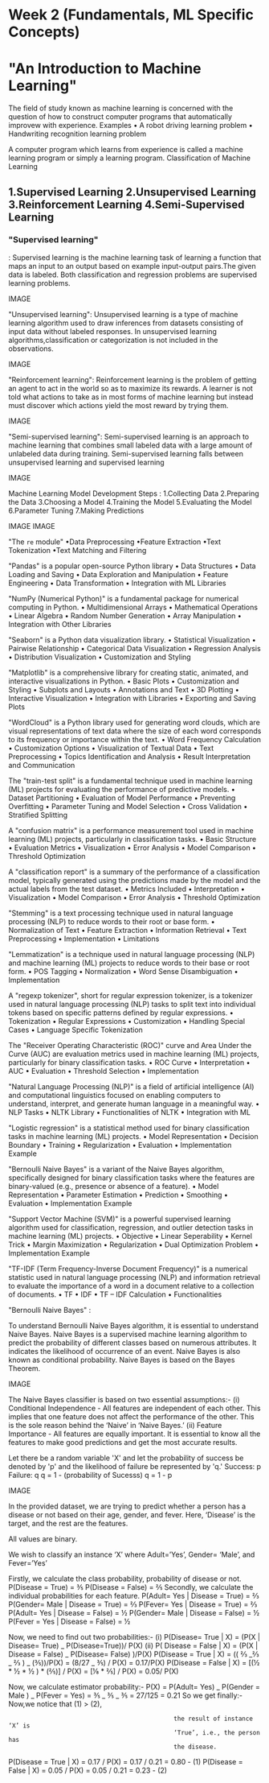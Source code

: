 ### <h1>Week 2 (Fundamentals, ML Specific Concepts)</h1>

<h1>"An Introduction to Machine Learning"</h1>

The field of study known as machine learning is concerned with the question of how to construct computer programs that automatically improvew with experience.
Examples
• A robot driving learning problem
• Handwriting recognition learning problem

A computer program which learns from experience is called a machine learning program or simply a learning program.
Classification of Machine Learning

<h2>1.Supervised Learning
2.Unsupervised Learning
3.Reinforcement Learning
4.Semi-Supervised Learning</h2>

<h3>"Supervised learning"</h3>:
Supervised learning is the machine learning task of learning a function that maps an input to an output based on example input-output pairs.The given data is labeled.
Both classification and regression problems are supervised learning problems.

IMAGE

"Unsupervised learning":
Unsupervised learning is a type of machine learning algorithm used to draw inferences from datasets consisting of input data without labeled responses.
In unsupervised learning algorithms,classification or categorization is not included in the observations.

IMAGE

"Reinforcement learning":
Reinforcement learning is the problem of getting an agent to act in the world so as to maximize its rewards.
A learner is not told what actions to take as in most forms of machine learning but instead must discover which actions yield the most reward by trying them.

IMAGE

"Semi-supervised learning":
Semi-supervised learning is an approach to machine learning that combines small labeled data with a large amount of unlabeled data during training.
Semi-supervised learning falls between unsupervised learning and supervised learning

IMAGE

Machine Learning Model Development Steps :
1.Collecting Data
2.Preparing the Data
3.Choosing a Model
4.Training the Model
5.Evaluating the Model
6.Parameter Tuning
7.Making Predictions

IMAGE
IMAGE

"The `re` module"
•Data Preprocessing
•Feature Extraction
•Text Tokenization
•Text Matching and Filtering

"Pandas" is a popular open-source Python library
• Data Structures
• Data Loading and Saving
• Data Exploration and Manipulation
• Feature Engineering
• Data Transformation
• Integration with ML Libraries

"NumPy (Numerical Python)" is a fundamental package for numerical computing in Python.
• Multidimensional Arrays
• Mathematical Operations
• Linear Algebra
• Random Number Generation
• Array Manipulation
• Integration with Other Libraries

"Seaborn" is a Python data visualization library.
• Statistical Visualization
• Pairwise Relationship
• Categorical Data Visualization
• Regression Analysis
• Distribution Visualization
• Customization and Styling

"Matplotlib" is a comprehensive library for creating static, animated, and interactive
visualizations in Python.
• Basic Plots
• Customization and Styling
• Subplots and Layouts
• Annotations and Text
• 3D Plotting
• Interactive Visualization
• Integration with Libraries
• Exporting and Saving Plots

"WordCloud" is a Python library used for generating word clouds, which are visual
representations of text data where the size of each word corresponds to its frequency or
importance within the text.
• Word Frequency Calculation
• Customization Options
• Visualization of Textual Data
• Text Preprocessing
• Topics Identification and Analysis
• Result Interpretation and Communication

The "train-test split" is a fundamental technique used in machine learning (ML) projects for
evaluating the performance of predictive models.
• Dataset Partitioning
• Evaluation of Model Performance
• Preventing Overfitting
• Parameter Tuning and Model Selection
• Cross Validation
• Stratified Splitting

A "confusion matrix" is a performance measurement tool used in machine learning (ML)
projects, particularly in classification tasks.
• Basic Structure
• Evaluation Metrics
• Visualization
• Error Analysis
• Model Comparison
• Threshold Optimization

A "classification report" is a summary of the performance of a classification model, typically
generated using the predictions made by the model and the actual labels from the test
dataset.
• Metrics Included
• Interpretation
• Visualization
• Model Comparison
• Error Analysis
• Threshold Optimization

"Stemming" is a text processing technique used in natural language processing (NLP) to
reduce words to their root or base form.
• Normalization of Text
• Feature Extraction
• Information Retrieval
• Text Preprocessing
• Implementation
• Limitations

"Lemmatization" is a technique used in natural language processing (NLP) and machine
learning (ML) projects to reduce words to their base or root form.
• POS Tagging
• Normalization
• Word Sense Disambiguation
• Implementation

A "regexp tokenizer", short for regular expression tokenizer, is a tokenizer used in natural
language processing (NLP) tasks to split text into individual tokens based on specific
patterns defined by regular expressions.
• Tokenization
• Regular Expressions
• Customization
• Handling Special Cases
• Language Specific Tokenization

The "Receiver Operating Characteristic (ROC)" curve and Area Under the Curve (AUC) are
evaluation metrics used in machine learning (ML) projects, particularly for binary
classification tasks.
• ROC Curve
• Interpretation
• AUC
• Evaluation
• Threshold Selection
• Implementation

"Natural Language Processing (NLP)" is a field of artificial intelligence (AI) and
computational linguistics focused on enabling computers to understand, interpret, and
generate human language in a meaningful way.
• NLP Tasks
• NLTK Library
• Functionalities of NLTK
• Integration with ML

"Logistic regression" is a statistical method used for binary classification tasks in machine
learning (ML) projects.
• Model Representation
• Decision Boundary
• Training
• Regularization
• Evaluation
• Implementation Example

"Bernoulli Naive Bayes" is a variant of the Naive Bayes algorithm, specifically designed for
binary classification tasks where the features are binary-valued (e.g., presence or absence
of a feature).
• Model Representation
• Parameter Estimation
• Prediction
• Smoothing
• Evaluation
• Implementation Example

"Support Vector Machine (SVM)" is a powerful supervised learning algorithm used for
classification, regression, and outlier detection tasks in machine learning (ML) projects.
• Objective
• Linear Seperability
• Kernel Trick
• Margin Maximization
• Regularization
• Dual Optimization Problem
• Implementation Example

"TF-IDF (Term Frequency-Inverse Document Frequency)" is a numerical statistic used in
natural language processing (NLP) and information retrieval to evaluate the importance of
a word in a document relative to a collection of documents.
• TF
• IDF
• TF – IDF Calculation
• Functionalities

"Bernoulli Naive Bayes" :

To understand Bernoulli Naive Bayes algorithm,
it is essential to understand Naive Bayes.
Naive Bayes is a supervised machine learning
algorithm to predict the probability of different
classes based on numerous attributes. It
indicates the likelihood of occurrence of an
event. Naive Bayes is also known as conditional
probability.
Naive Bayes is based on the Bayes Theorem.

IMAGE

The Naive Bayes classifier is based on two essential assumptions:-
(i) Conditional Independence - All features are independent of each other. This implies that
one feature does not affect the performance of the other. This is the sole reason behind the
‘Naive’ in ‘Naive Bayes.’
(ii) Feature Importance - All features are equally important. It is essential to know all the
features to make good predictions and get the most accurate results.

Let there be a random variable 'X' and let the probability of success be denoted by 'p' and
the likelihood of failure be represented by 'q.'
Success: p
Failure: q
q = 1 - (probability of Sucesss)
q = 1 - p

IMAGE

In the provided dataset, we are trying to predict whether a person has a disease or not
based on their age, gender, and fever. Here, ‘Disease’ is the target, and the rest are the features.

All values are binary.

We wish to classify an instance ‘X’ where Adult=’Yes’, Gender= ‘Male’, and Fever=’Yes’

Firstly, we calculate the class probability, probability of disease or not.
P(Disease = True) = ⅗
P(Disease = False) = ⅖
Secondly, we calculate the individual probabilities for each feature.
P(Adult= Yes | Disease = True) = ⅔
P(Gender= Male | Disease = True) = ⅔
P(Fever= Yes | Disease = True) = ⅔
P(Adult= Yes | Disease = False) = ½
P(Gender= Male | Disease = False) = ½
P(Fever = Yes | Disease = False) = ½

Now, we need to find out two probabilities:-
(i) P(Disease= True | X) = (P(X | Disease= True) _ P(Disease=True))/ P(X)
(ii) P( Disease = False | X) = (P(X | Disease = False) _ P(Disease= False) )/P(X)
P(Disease = True | X) = (( ⅔ _⅔ _ ⅔ ) _ (⅗))/P(X) = (8/27 _ ⅗) / P(X) = 0.17/P(X)
P(Disease = False | X) = [(½ * ½ * ½ ) * (⅖)] / P(X) = [⅛ * ⅖] / P(X) = 0.05/ P(X)

Now, we calculate estimator probability:-
P(X) = P(Adult= Yes) _ P(Gender = Male ) _ P(Fever = Yes)
= ⅗ _ ⅗ _ ⅗ = 27/125 = 0.21
So we get finally:- Now,we notice that (1) > (2),

                                                  the result of instance ‘X’ is
                                                  ‘True’, i.e., the person has
                                                  the disease.

P(Disease = True | X) = 0.17 / P(X)
= 0.17 / 0.21
= 0.80 - (1)
P(Disease = False | X) = 0.05 / P(X)
= 0.05 / 0.21
= 0.23 - (2)
